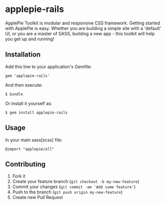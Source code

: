 # applepie-rails

ApplePie Toolkit is modular and responsive CSS framework. Getting started with ApplePie is easy. Whether you are building a simple site with a 'default' UI, or you are a master of SASS, building a new app - this toolkit will help you get up and running!

## Installation

Add this line to your application's Gemfile:

    gem 'applepie-rails'

And then execute:

    $ bundle

Or install it yourself as:

    $ gem install applepie-rails

## Usage

In your main sass[scss] file:

    @import "applepie/all" 

## Contributing

1. Fork it
2. Create your feature branch (`git checkout -b my-new-feature`)
3. Commit your changes (`git commit -am 'Add some feature'`)
4. Push to the branch (`git push origin my-new-feature`)
5. Create new Pull Request
